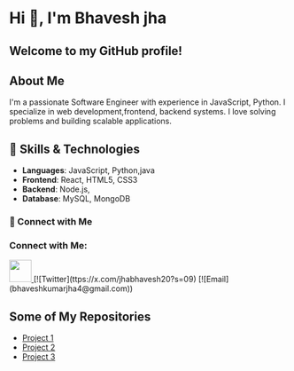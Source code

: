 # Hi 👋, I'm Bhavesh jha 

## Welcome to my GitHub profile!

## About Me
I'm a passionate Software Engineer with experience in  JavaScript, Python. I specialize in  web development,frontend, backend systems. I love solving problems and building scalable applications.

## 🚀 Skills & Technologies
- **Languages**: JavaScript, Python,java
- **Frontend**: React, HTML5, CSS3
- **Backend**: Node.js,
- **Database**: MySQL, MongoDB


### 🔗 Connect with Me
### Connect with Me:
<a href="https://twitter.com/your-username">
  <img src="file:///C:/Users/ABC/Pictures/tw.svg " width="40" height="40" />
</a>
[![Twitter](ttps://x.com/jhabhavesh20?s=09)
[![Email](bhaveshkumarjha4@gmail.com))

## Some of My Repositories
- [Project 1](https://github.com/Bhaveshkumarjha/SpaceDekoder)
- [Project 2](https://github.com/Bhaveshkumarjha/Scrpyard)
- [Project 3](https://github.com/your-username/project-3)


